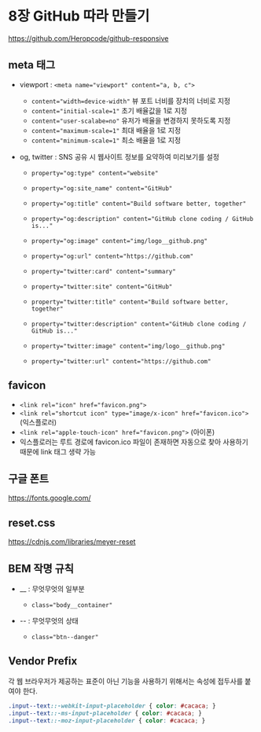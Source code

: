# 8장 GitHub 따라 만들기

https://github.com/Heropcode/github-responsive

## meta 태그

* viewport : ```<meta name="viewport" content="a, b, c">```
    * ```content="width=device-width"``` 뷰 포트 너비를 장치의 너비로 지정
    * ```content="initial-scale=1"``` 초기 배율값을 1로 지정
    * ```content="user-scalabe=no"``` 유저가 배율을 변경하지 못하도록 지정
    * ```content="maximum-scale=1"``` 최대 배율을 1로 지정
    * ```content="minimum-scale=1"``` 최소 배율을 1로 지정

* og, twitter : SNS 공유 시 웹사이트 정보를 요약하여 미리보기를 설정
    * ```property="og:type" content="website"```
    * ```property="og:site_name" content="GitHub"```
    * ```property="og:title" content="Build software better, together"```
    * ```property="og:description" content="GitHub clone coding / GitHub is..."```
    * ```property="og:image" content="img/logo__github.png"```
    * ```property="og:url" content="https://github.com"```

    * ```property="twitter:card" content="summary"```
    * ```property="twitter:site" content="GitHub"```
    * ```property="twitter:title" content="Build software better, together"```
    * ```property="twitter:description" content="GitHub clone coding / GitHub is..."```
    * ```property="twitter:image" content="img/logo__github.png"```
    * ```property="twitter:url" content="https://github.com"```

## favicon

* ```<link rel="icon" href="favicon.png">```
* ```<link rel="shortcut icon" type="image/x-icon" href="favicon.ico">``` (익스플로러)
* ```<link rel="apple-touch-icon" href="favicon.png">``` (아이폰)
* 익스플로러는 루트 경로에 favicon.ico 파일이 존재하면 자동으로 찾아 사용하기 때문에 link 태그 생략 가능

## 구글 폰트
https://fonts.google.com/

## reset.css
https://cdnjs.com/libraries/meyer-reset

## BEM 작명 규칙

* __ : 무엇무엇의 일부분
    * ```class="body__container"```

* -- : 무엇무엇의 상태
    * ```class="btn--danger"```

## Vendor Prefix
각 웹 브라우저가 제공하는 표준이 아닌 기능을 사용하기 위해서는 속성에 접두사를 붙여야 한다.

```css
.input--text::-webkit-input-placeholder { color: #cacaca; }
.input--text::-ms-input-placeholder { color: #cacaca; }
.input--text::-moz-input-placeholder { color: #cacaca; }
```
